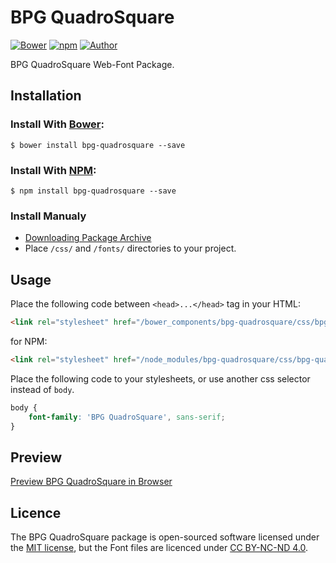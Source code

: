 # BPG QuadroSquare

[![Bower](https://img.shields.io/bower/v/bpg-quadrosquare.svg)](http://bower.io/search/?q=bpg-quadrosquare)
[![npm](https://img.shields.io/npm/v/bpg-quadrosquare.svg)](https://www.npmjs.com/package/bpg-quadrosquare)
[![Author](https://img.shields.io/badge/Font_Author-Besarion_Gugushvili-blue.svg)](https://github.com/web-fonts/bpg-quadrosquare)

BPG QuadroSquare Web-Font Package.

## Installation

### Install With [Bower](http://bower.io):

```
$ bower install bpg-quadrosquare --save
```

### Install With [NPM](https://www.npmjs.com):

```
$ npm install bpg-quadrosquare --save
```

### Install Manualy

* [Downloading Package Archive](https://github.com/web-fonts/bpg-quadrosquare/archive/master.zip)
* Place `/css/` and `/fonts/` directories to your project.

## Usage

Place the following code between `<head>...</head>` tag in your HTML:

```html
<link rel="stylesheet" href="/bower_components/bpg-quadrosquare/css/bpg-quadrosquare.css">
```

for NPM:

```html
<link rel="stylesheet" href="/node_modules/bpg-quadrosquare/css/bpg-quadrosquare.css">
```

Place the following code to your stylesheets, or use another css selector instead of `body`.

```css
body {
    font-family: 'BPG QuadroSquare', sans-serif;
}
```

## Preview

[Preview BPG QuadroSquare in Browser](http://web-fonts.ge/bpg-quadrosquare)

## Licence

The BPG QuadroSquare package is open-sourced software licensed under the [MIT license](http://opensource.org/licenses/MIT), but the Font files are licenced under [CC BY-NC-ND 4.0](http://creativecommons.org/licenses/by-nc-nd/4.0/).
